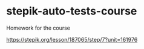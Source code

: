 # stepik-auto-tests-course
Homework for the course

https://stepik.org/lesson/187065/step/7?unit=161976
